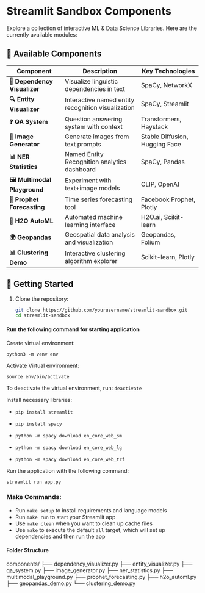 
# Streamlit Sandbox Components

Explore a collection of interactive ML & Data Science Libraries. Here are the currently available modules:

## 🧩 Available Components

| Component | Description | Key Technologies |
|-----------|------------|------------------|
| **🧠 Dependency Visualizer** | Visualize linguistic dependencies in text | SpaCy, NetworkX |
| **🔍 Entity Visualizer** | Interactive named entity recognition visualization | SpaCy, Streamlit |
| **❓ QA System** | Question answering system with context | Transformers, Haystack |
| **🎨 Image Generator** | Generate images from text prompts | Stable Diffusion, Hugging Face |
| **📊 NER Statistics** | Named Entity Recognition analytics dashboard | SpaCy, Pandas |
| **🖼️ Multimodal Playground** | Experiment with text+image models | CLIP, OpenAI |
| **🔮 Prophet Forecasting** | Time series forecasting tool | Facebook Prophet, Plotly |
| **🤖 H2O AutoML** | Automated machine learning interface | H2O.ai, Scikit-learn |
| **🌍 Geopandas** | Geospatial data analysis and visualization | Geopandas, Folium |
| **📊 Clustering Demo** | Interactive clustering algorithm explorer | Scikit-learn, Plotly |

## 🚀 Getting Started

1. Clone the repository:
   ```bash
   git clone https://github.com/yourusername/streamlit-sandbox.git
   cd streamlit-sandbox

#### Run the following command for starting application

Create virtual environment:

 `python3 -m venv env`
 
 Activate Virtual environment:
 
 `source env/bin/activate`
 
 To deactivate the virtual environment, run:
 `deactivate`
 
Install necessary libraries:

 - `pip install streamlit`

 - `pip install spacy`

 - `python -m spacy download en_core_web_sm`

 - `python -m spacy download en_core_web_lg`

 - `python -m spacy download en_core_web_trf`

Run the application with the following command:

 `streamlit run app.py`

 ### Make Commands:

- Run `make setup` to install requirements and language models
- Run `make run` to start your Streamlit app
- Use `make clean` when you want to clean up cache files
- Use `make` to execute the default `all` target, which will set up dependencies and then run the app


#### Folder Structure
components/
├── dependency_visualizer.py
├── entity_visualizer.py
├── qa_system.py
├── image_generator.py
├── ner_statistics.py
├── multimodal_playground.py
├── prophet_forecasting.py
├── h2o_automl.py
├── geopandas_demo.py
└── clustering_demo.py

